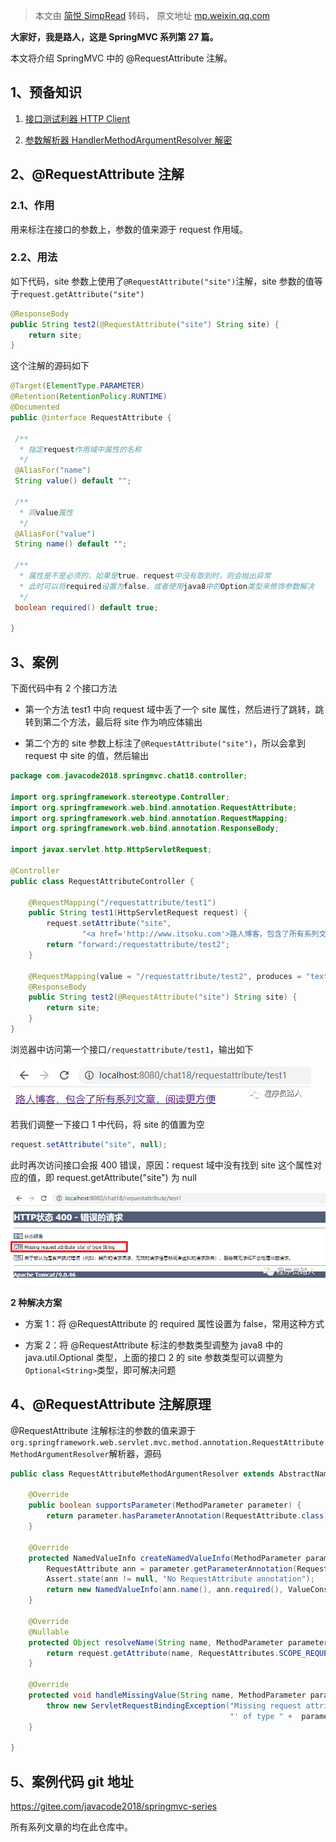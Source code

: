 > 本文由 [简悦 SimpRead](http://ksria.com/simpread/) 转码， 原文地址 [mp.weixin.qq.com](https://mp.weixin.qq.com/s?__biz=MzA5MTkxMDQ4MQ==&mid=2648943470&idx=1&sn=e46535b5df55ede22c1ce1f1ec190dc3&chksm=88623350bf15ba4689eb89db58c1c1cda2cfab9db65dac1209efdadf54bbaf7809e07fe2748f&scene=178&cur_album_id=1873497824336658435#rd)



**大家好，我是路人，这是 SpringMVC 系列第 27 篇。**

本文将介绍 SpringMVC 中的 @RequestAttribute 注解。

1、预备知识
------

1.  [接口测试利器 HTTP Client](https://mp.weixin.qq.com/s?__biz=MzA5MTkxMDQ4MQ==&mid=2648940431&idx=1&sn=6c592aa2746fd448c1a6ef511189eaaa&scene=21#wechat_redirect)
    
2.  [参数解析器 HandlerMethodArgumentResolver 解密](https://mp.weixin.qq.com/s?__biz=MzA5MTkxMDQ4MQ==&mid=2648942681&idx=1&sn=eeea9d5d97e1cdd46a63cb1c953b5176&scene=21#wechat_redirect)
    

2、@RequestAttribute 注解
----------------------

### 2.1、作用

用来标注在接口的参数上，参数的值来源于 request 作用域。

### 2.2、用法

如下代码，site 参数上使用了`@RequestAttribute("site")`注解，site 参数的值等于`request.getAttribute("site")`

```java
@ResponseBody
public String test2(@RequestAttribute("site") String site) {
    return site;
}


```

这个注解的源码如下

```java
@Target(ElementType.PARAMETER)
@Retention(RetentionPolicy.RUNTIME)
@Documented
public @interface RequestAttribute {

 /**
  * 指定request作用域中属性的名称
  */
 @AliasFor("name")
 String value() default "";

 /**
  * 同value属性
  */
 @AliasFor("value")
 String name() default "";

 /**
  * 属性是不是必须的，如果是true，request中没有取到时，则会抛出异常
  * 此时可以将required设置为false，或者使用java8中的Option类型来修饰参数解决
  */
 boolean required() default true;

}


```

3、案例
----

下面代码中有 2 个接口方法

*   第一个方法 test1 中向 request 域中丢了一个 site 属性，然后进行了跳转，跳转到第二个方法，最后将 site 作为响应体输出
    
*   第二个方的 site 参数上标注了`@RequestAttribute("site")`，所以会拿到 request 中 site 的值，然后输出
    

```java
package com.javacode2018.springmvc.chat18.controller;

import org.springframework.stereotype.Controller;
import org.springframework.web.bind.annotation.RequestAttribute;
import org.springframework.web.bind.annotation.RequestMapping;
import org.springframework.web.bind.annotation.ResponseBody;

import javax.servlet.http.HttpServletRequest;

@Controller
public class RequestAttributeController {

    @RequestMapping("/requestattribute/test1")
    public String test1(HttpServletRequest request) {
        request.setAttribute("site",
                "<a href='http://www.itsoku.com'>路人博客，包含了所有系列文章，阅读更方便</a>");
        return "forward:/requestattribute/test2";
    }

    @RequestMapping(value = "/requestattribute/test2", produces = "text/html;charset=UTF-8")
    @ResponseBody
    public String test2(@RequestAttribute("site") String site) {
        return site;
    }
}


```

浏览器中访问第一个接口`/requestattribute/test1`，输出如下

![](./assets/640-1719932850827-60.png)

若我们调整一下接口 1 中代码，将 site 的值置为空

```java
request.setAttribute("site", null);
```

此时再次访问接口会报 400 错误，原因：request 域中没有找到 site 这个属性对应的值，即 request.getAttribute("site") 为 null

![](./assets/640-1719932850827-61.png)

**2 种解决方案**

*   方案 1：将 @RequestAttribute 的 required 属性设置为 false，常用这种方式
    
*   方案 2：将 @RequestAttribute 标注的参数类型调整为 java8 中的 java.util.Optional 类型，上面的接口 2 的 site 参数类型可以调整为`Optional<String>`类型，即可解决问题
    

4、@RequestAttribute 注解原理
------------------------

@RequestAttribute 注解标注的参数的值来源于`org.springframework.web.servlet.mvc.method.annotation.RequestAttributeMethodArgumentResolver`解析器，源码

```java
public class RequestAttributeMethodArgumentResolver extends AbstractNamedValueMethodArgumentResolver {

    @Override
    public boolean supportsParameter(MethodParameter parameter) {
        return parameter.hasParameterAnnotation(RequestAttribute.class);
    }

    @Override
    protected NamedValueInfo createNamedValueInfo(MethodParameter parameter) {
        RequestAttribute ann = parameter.getParameterAnnotation(RequestAttribute.class);
        Assert.state(ann != null, "No RequestAttribute annotation");
        return new NamedValueInfo(ann.name(), ann.required(), ValueConstants.DEFAULT_NONE);
    }

    @Override
    @Nullable
    protected Object resolveName(String name, MethodParameter parameter, NativeWebRequest request){
        return request.getAttribute(name, RequestAttributes.SCOPE_REQUEST);
    }

    @Override
    protected void handleMissingValue(String name, MethodParameter parameter) throws ServletException {
        throw new ServletRequestBindingException("Missing request attribute '" + name +
                                                 "' of type " +  parameter.getNestedParameterType().getSimpleName());
    }

}
```

5、案例代码 git 地址
-------------

https://gitee.com/javacode2018/springmvc-series



所有系列文章的均在此仓库中。

